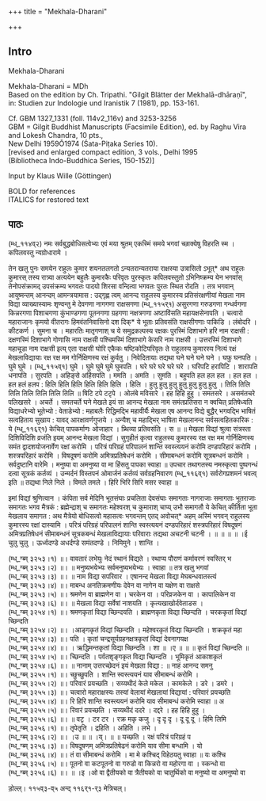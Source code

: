 +++
title = "Mekhala-Dharani"

+++
## Intro
  
  
  
  
 Mekhala-Dharani   
  
  
  
  
Mekhala-Dharani = MDh  
Based on the edition by Ch. Tripathi. "Gilgit Blätter der Mekhalā-dhāraṇī",  
in: Studien zur Indologie und Iranistik 7 (1981), pp. 153-161.  
  
Cf. GBM 1327_1331 (foll. 114v2_116v) and 3253-3256  
GBM = Gilgit Buddhist Manuscripts (Facsimile Edition), ed. by Raghu Vira and Lokesh Chandra, 10 pts.,   
New Delhi 1959Ō1974 (Śata-Piṭaka Series 10).   
[revised and enlarged compact edition, 3 vols., Delhi 1995   
(Bibliotheca Indo-Buddhica Series, 150-152)]  
  
  
  
Input by Klaus Wille (Göttingen)  
  
  
  
BOLD for references  
ITALICS for restored text  
  
  
  
  


## पाठः
  
  
  
  
  
  
  
  
(म्ध्_११४व्२) नमः सर्वबुद्धबोधिसत्वेभ्यः एवं मया श्रुतम् एकस्मिं समये भगवां च्छाक्येषु विहरति स्म । कपिलवस्तु न्यग्रोधारामे ।  
  
तेन खलु पुनः समयेन राहुलः कुमार शयनतलगतो ऽन्यतरान्यतराया राक्षस्या उत्रासितो ऽभूत्* अथ राहुलः कुमारस् तस्य रात्र्या अत्ययेन बहुलैः कुमारकैः परिवृतः पुरस्कृतः कपिलवस्तुतो ऽभिनिष्क्रम्य येन भगवांस् तेनोपसंक्रामद् उपसंक्रम्य भगवतः पादयो शिरसा वन्दित्वा भगवतः पुरतः स्थित रोदति । तत्र भगवान् आयुष्मन्तम् आनन्दम् आमन्त्रयामास : उद्गृह्ण त्वम् आनन्द राहुलस्य कुमारस्य प्रतिसंरक्षणीयां मेखला नाम विद्या व्याख्यास्यामः शृण्वन्तु मे देवगणा नागगणा राक्षसगणा (म्ध्_११५र्१) असुरगणा गरुडगणा गन्धर्वगणा किन्नरगणा पिशाचगणा कुंभाण्डगणा पूतनगणा ग्रहगणा नक्षत्रगणा अष्टाविंसति महायक्षसेनापति । चत्वारो महाराजानः कृमयो वीतरागः हिमवंतनिवासिनो दश दिक्* ये भूताः प्रतिवसंति राक्षसीगणाः पाकिडि । लंबोदरि । कीटकर्ण । सुमना च । महारतिः मातृगणाश् च ये समुद्रकल्पस्य रक्षकः पुरस्मिं दिशाभागे हरि नाम राक्षसी : दक्षणस्मिं दिशाभागे गोणासि नाम राक्षसी पश्चिमस्मिं दिशाभागे केसरि नाम राक्षसी । उत्तरस्मिं दिशाभागे महाचूडा नाम राक्षसी इत्य् एता राक्षसी घोरि एकैकः षष्टिकोटिपरिवृतः ते राहुलस्य कुमारस्य नित्यं रक्षं मेखलाविद्यायाः रक्ष रक्ष मम गोर्निक्षिणस्य रक्षं कुर्वतु । निवेदितायाः तद्यथा घने घने घने घने । घफु घनपति । घुमे घुमे । (म्ध्_११५व्१) घुमे । घुमे घुमे घुमे घुमपति । घरे घरे घरे घरे घरे । घरिपटि हरापिटि । शारापति धनापति । सुरपति । अहिङ्से अहिंसपति । ममति । अमति । सुमति । बहुपति हल हल हल । हल हल । हल हलं हलप : हिलि हिलि हिलि हिलि हिलि हिलि । हिलि । हुलु हुलु हुलु हुलु हुलु हुलु हुलु । तिलि तिलि तिलि तिलि तिलि तिलि तिलि ॥ षिटि टपे टटृपे । ओलंबे मविसारे । हह हिहि हुहु । समतसरे । असमंतचरे पलिखसरे । अचर्ते । समतचर्ते घने मेखले इयं सा आनन्द मेखला नाम समंतप्रतिसरा न क्वचित् प्रतिषेध्यति विद्याधरेभ्यो भूतेभ्यो : वेताडेभ्यो : महाबलैः रिद्धिमद्भि महावीर्यैः मेखला एष आनन्द विद्ये बुद्धैर् भगवद्भि भाषितं सत्वहिताय सुखाय : यावद् आरक्षावर्णगुप्तये । अन्यैश् च महाद्भिर् भाषिता मेखलानन्द सर्वसत्वहितकारिक : ये (म्ध्_११६र्१) केचित् पापकर्माणः ओजाहार । प्र्थिव्या प्रतिवसंति । स ॥ ॥ मेखला विद्यां श्रुत्वा संत्रस्ता दिशिविदिशि व्रजंति इयम् आनन्द मेखला विद्यां । सुगृहीतं कृत्वा राहुलस्य कुमारस्य रक्ष रक्ष मम गोर्निक्षिणस्य समंत द्वादशयोजनार्वेण रक्षां करोमि । परित्रं परिग्रहं परिपालनं शान्ति स्वस्त्ययनं करोमि दण्डपरिहारं करोमि । शस्त्रपरिहारं करोमि । विषदूषणं करोमि अमित्रप्रतिषेधनं करोमि । सीमाबन्धनं करोमि सूत्रबन्धनं करोमि । सर्वदुष्टानि वारेमि । मनुष्या वा अमनुष्या वा मा हिंसतु पापका स्वाहा ॥ उपचार तथागतस्य नमस्कृत्वा पुष्पगन्धं दत्वा सूत्रकं कर्तव्यं । उन्मर्दनं विस्तपनं ओमार्जनं कर्तव्यं सर्वग्रहनिवारण (म्ध्_११६व्१) सर्वरोगप्रशमनं भवत्व् इति ॥ तद्यथा निले निले । विमले तमले । हिरि भिरि सिरि मसर स्वाहा ॥  
  
इमां विद्यां श्रुणित्वान । कंपिता सर्व मेदिनि भूतसंघाः प्रचलिता देवसंघाः समागताः नागराजाः समागताः भूतराजाः समागतः भगव मैत्रकं : ब्रह्मेन्द्राश् च समागतः महेश्वरश् च कुमाराश् चाप्य् उभौ समागतौ ये केचित् कीर्तिता भूता मेखलाय समागत : अथ मैत्रेयो बोधिसत्वो महासत्वः भगवन्तम् एतद् अवोचत्* अहम् अस्मिं भगवन् राहुलस्य कुमारस्य रक्षां दास्यामि । परित्रं परिग्रहं परिपालनं शान्ति स्वस्त्ययनं दण्डपरिहारं शस्त्रपरिहारं विषदूषणं अमित्रप्रतिषेधनं सीमाबन्धनं सूत्रकबन्धं मेखलाविद्यायाः परिवाराः तद्यथा अचटनी चटनी । ॥ ॥ ॥ ॥ ।ई चुलु चुलु । ऊर्ध्वदण्डे अधर्दण्डे समंतदण्डे । निमिमुने । शान्ति ।  
  
(म्ध्_ग्ब्म् ३२५३।१) ॥। वावतारं लभेयुः नेदं स्थानं विद्यते । स्थाप्य पौराणं कर्मावरणं स्वस्तिर् भ  
(म्ध्_ग्ब्म् ३२५३।२) ॥। ॥ मनुष्यभयेभ्यः सर्वमनुष्यभयेभ्यः । स्वाहा ॥ तत्र खलु भगवां  
(म्ध्_ग्ब्म् ३२५३।३) ॥। ॥ नाम विद्या सपरिवार । एषानन्द मेखला विद्या मेघबन्धवातस्त्यं  
(म्ध्_ग्ब्म् ३२५३।४) ॥। माबन्ध अनतिक्रमणीयः देवेन वा नागेन वा यक्षेण वा राक्षसे  
(म्ध्_ग्ब्म् ३२५३।५) ॥। श्रमणेन वा ब्राह्मणेन वा । चरकेन वा । परिव्रजकेन वा । कापालिकेन वा  
(म्ध्_ग्ब्म् ३२५३।६) ॥। ॥ मेखला विद्या सर्वेषां नाशयति । कृत्यखाखोर्दवेताडस ।  
(म्ध्_ग्ब्म् ३२५४।१) ॥। श्रमणकृतां विद्या च्छिन्दयति । ब्राह्मणकृता विद्या च्छिन्दति । चरककृतां विद्यां च्छिन्दति  
(म्ध्_ग्ब्म् ३२५४।२) ॥। ।आङ्गकृतं विद्यां च्छिन्दति । महेश्वरकृतं विद्या च्छिन्दति । शक्रकृतं महा  
(म्ध्_ग्ब्म् ३२५४।३) ॥। पति । कृतां चन्द्रसूर्यग्रहनक्षत्रकृतां विद्यां देवनागयक्ष  
(म्ध्_ग्ब्म् ३२५४।४) ॥। । ऋद्धिमन्तकृतां विद्या च्छिन्दति । शा ॥ ।ए ॥ ॥ ॥ कृतं विद्यां च्छिन्दति ॥  
(म्ध्_ग्ब्म् ३२५४।५) ॥। च्छिन्दति । पर्वतशृङ्गकृत विद्या च्छिन्दति । भूमिकृतं आकाशकृतं  
(म्ध्_ग्ब्म् ३२५४।६) ॥। ॥ नानाम् उत्तरच्छेदनं इयं मेखला विद्या : ॥ नाहं आनन्द समनु  
(म्ध्_ग्ब्म् ३२५५।१) ॥। च्छुच्छुपति । शान्ति स्वस्त्ययनं याव सीमाबन्धं करोमि ।  
(म्ध्_ग्ब्म् ३२५५।२) ॥। परिवारं प्रयच्छति । सय्यथीदं केले मकेल । कामकेले । डरे । डमरे ।  
(म्ध्_ग्ब्म् ३२५५।३) ॥। चत्वारो महाराक्षस्यः तस्यां वेलायां मेखलायां विद्यायां : परिवारं प्रयच्छति  
(म्ध्_ग्ब्म् ३२५५।४) ॥। रि हिरि शान्ति स्वस्त्ययनं करोमि याव सीमाबन्धं करोमि स्वाहा ॥ अ  
(म्ध्_ग्ब्म् ३२५५।५) ॥। रिवारं प्रयच्छति । सय्यथीदं ददरे । दद्दरे । हह हिहि हुहु ।  
(म्ध्_ग्ब्म् ३२५५।६) ॥। ॥ वटृ । टर टर । रक्र मकृ कजु । दृ दृ दृ । दू दू दू । हिमि लिमि  
(म्ध्_ग्ब्म् ३२५६।१) ॥। तृपेतृति । द्रहिति । अहिति । लभे ।   
(म्ध्_ग्ब्म् ३२५६।२) ॥। ।उ ॥ ॥ ।य्। ॥ ॥ यच्छति । रक्षं परित्रं परिग्रहं प  
(म्ध्_ग्ब्म् ३२५६।३) ॥। विषदूषणम् अमित्रप्रतिषेढनं करोमि याव सीमा बन्धामि । यो  
(म्ध्_ग्ब्म् ३२५६।४) ॥। तं वा सीमाबन्धं करोमि । मा मे कश्चिद् विहेठयतु स्वाहा ॥ यः कश्चि  
(म्ध्_ग्ब्म् ३२५६।५) ॥। पूतनो वा कटपूतनो वा गरुडो वा किन्नरो वा महोरगा वा । स्कन्धो वा  
(म्ध्_ग्ब्म् ३२५६।६) ॥। ॥ ।इ ।ओ वा द्वैतीयको वा त्रैतीयको वा चातुर्थिको वा मनुष्यो वा अमनुष्यो वा  
  
ड़ोल्ल्। ११५व्३-व्५ अन्द् ११६र्१-र्३ मेत्रिचल्।  
  
  
  
  

